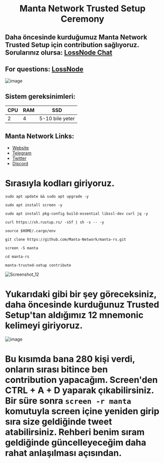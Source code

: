 <h1 align="center">Manta Network Trusted Setup Ceremony

## Daha öncesinde kurduğumuz Manta Network Trusted Setup için contribution sağlıyoruz. Sorularınız olursa: [LossNode Chat](https://t.me/LossNode)

## For questions: [LossNode](https://t.me/LossNodeChat)
 

![image](https://user-images.githubusercontent.com/101462877/204377926-3106d30a-b1e5-49cb-9aa7-876a54fa8936.png)

## Sistem gereksinimleri:
 CPU     | RAM      | SSD     |
 ------------- | ------------- | -------- |
 2          | 4         | 5-10 bile yeter  |

## Manta Network Links:
- [Website](https://www.manta.network/)
- [Telegram](https://t.me/Manta_Turkey)
- [Twitter](https://twitter.com/MantaNetworkTR)
- [Discord](https://discord.gg/mantanetwork)

# Sırasıyla kodları giriyoruz.

```
sudo apt update && sudo apt upgrade -y
```

```
sudo apt install screen -y 
```

```
sudo apt install pkg-config build-essential libssl-dev curl jq -y
```

```
curl https://sh.rustup.rs/ -sSf | sh -s -- -y
```

```
source $HOME/.cargo/env
```

```
git clone https://github.com/Manta-Network/manta-rs.git
```

```
screen -S manta
```

```
cd manta-rs
```

```
manta-trusted-setup contribute
```

![Screenshot_12](https://user-images.githubusercontent.com/101462877/204378504-2391086e-a7b2-4954-a559-098f5f953f56.png)

# Yukarıdaki gibi bir şey göreceksiniz, daha öncesinde kurduğunuz Trusted Setup'tan aldığımız 12 mnemonic kelimeyi giriyoruz.

![image](https://user-images.githubusercontent.com/101462877/204378596-12120aa7-6277-421b-92e5-5c62122e0a40.png)

# Bu kısımda bana 280 kişi verdi, onların sırası bitince ben contribution yapacağım. Screen'den CTRL + A + D yaparak çıkabilirsiniz. Bir süre sonra `screen -r manta` komutuyla screen içine yeniden girip sıra size geldiğinde tweet atabilirsiniz. Rehberi benim sıram geldiğinde güncelleyeceğim daha rahat anlaşılması açısından.
